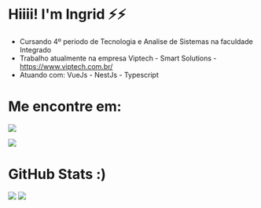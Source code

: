
<h1> Hiiii! I'm Ingrid ⚡⚡ </h1>


- Cursando 4º periodo de Tecnologia e Analise de Sistemas na faculdade Integrado
- Trabalho atualmente na empresa Viptech - Smart Solutions - https://www.viptech.com.br/
- Atuando com: VueJs - NestJs - Typescript

<div> <h1> Me encontre em: </h1>
<a href="https://www.instagram.com/dihlopees/" rel="insta">
    <img src="https://camo.githubusercontent.com/acaa286597b43c96dc02b69b90de15a65c52063e31835b763a061cc815f64bac/68747470733a2f2f696d672e736869656c64732e696f2f62616467652f2d496e7374616772616d2d2532334534343035463f7374796c653d666f722d7468652d6261646765266c6f676f3d696e7374616772616d266c6f676f436f6c6f723d7768697465" data-canonical-src="https://img.shields.io/badge/-Instagram-%23E4405F?style=for-the-badge&amp;logo=instagram&amp;logoColor=white" style="max-width: 100%;"></a>
    
<a href="https://www.linkedin.com/in/ingrid-rieser-lopes-de-oliveira-62851521b/" rel="linken"><img src="https://camo.githubusercontent.com/c00f87aeebbec37f3ee0857cc4c20b21fefde8a96caf4744383ebfe44a47fe3f/68747470733a2f2f696d672e736869656c64732e696f2f62616467652f2d4c696e6b6564496e2d2532333030373742353f7374796c653d666f722d7468652d6261646765266c6f676f3d6c696e6b6564696e266c6f676f436f6c6f723d7768697465" data-canonical-src="https://img.shields.io/badge/-LinkedIn-%230077B5?style=for-the-badge&amp;logo=linkedin&amp;logoColor=white" style="max-width: 100%;"/></a>
  
</div>

<div>
<h1> GitHub Stats :) </h1>
<img src="https://github-readme-stats.vercel.app/api?username=dihlopees&show_icons=true&theme=radical">

<img src="https://github-readme-stats.vercel.app/api/top-langs/?username=dihlopees&theme=radical">

</div>

